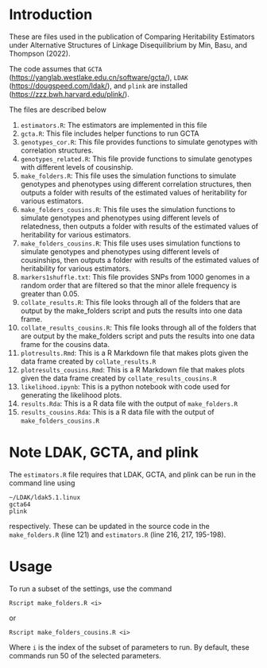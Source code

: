 # Introduction

These are files used in the publication of Comparing Heritability Estimators under Alternative Structures of Linkage Disequilibrium by Min, Basu, and Thompson (2022).

The code assumes that `GCTA` (https://yanglab.westlake.edu.cn/software/gcta/), `LDAK` (https://dougspeed.com/ldak/), and `plink` are installed (https://zzz.bwh.harvard.edu/plink/).

The files are described below

1. `estimators.R`: The estimators are implemented in this file 
2. `gcta.R`: This file includes helper functions to run GCTA
3. `genotypes_cor.R`: This file provides functions to simulate genotypes with correlation structures. 
4. `genotypes_related.R`: This file provide functions to simulate genotypes with different levels of cousinship.
5. `make_folders.R`: This file uses the simulation functions to simulate genotypes and phenotypes using different correlation structures, then outputs a folder with results of the estimated values of heritability for various estimators.
6. `make_folders_cousins.R`: This file uses the simulation functions to simulate genotypes and phenotypes using different levels of relatedness, then outputs a folder with results of the estimated values of heritability for various estimators.
7. `make_folders_cousins.R`: This file uses uses simulation functions to simulate genotypes and phenotypes using different levels of cousinships, then outputs a folder with results of the estimated values of heritability for various estimators. 
8. `markers1shuffle.txt`: This file provides SNPs from 1000 genomes in a random order that are filtered so that the minor allele frequency is greater than 0.05. 
9. `collate_results.R`: This file looks through all of the folders that are output by the make_folders script and puts the results into one data frame. 
10. `collate_results_cousins.R`: This file looks through all of the folders that are output by the make_folders script and puts the results into one data frame for the cousins data. 
11. `plotresults.Rmd`: This is a R Markdown file that makes plots given the data frame created by `collate_results.R`
12. `plotresults_cousins.Rmd`: This is a R Markdown file that makes plots given the data frame created by `collate_results_cousins.R`
13. `likelihood.ipynb`: This is a python notebook with code used for generating the likelihood plots.
14. `results.Rda`: This is a R data file with the output of `make_folders.R`
15. `results_cousins.Rda`: This is a R data file with the output of `make_folders_cousins.R`

# Note LDAK, GCTA, and plink
The `estimators.R` file requires that LDAK, GCTA, and plink can be run in the command line using 

```
~/LDAK/ldak5.1.linux
gcta64
plink
```
respectively. These can be updated in the source code in the `make_folders.R` (line 121) and `estimators.R` (line 216, 217, 195-198).

# Usage 

To run a subset of the settings, use the command 

```
Rscript make_folders.R <i>
```

or 

```
Rscript make_folders_cousins.R <i>
```

Where `i` is the index of the subset of parameters to run. By default, these commands run 50 of the selected parameters.
